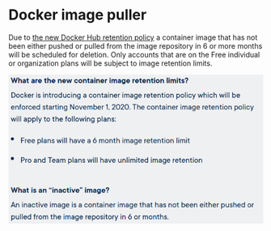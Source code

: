 # Docker image puller
Due to [the new Docker Hub retention policy](https://www.docker.com/pricing/retentionfaq) a container image that has not been either pushed or pulled from the image repository in 6 or more months will be scheduled for deletion. Only accounts that are on the Free individual or organization plans will be subject to image retention limits.

![](/img/image_retention_policy.png)


